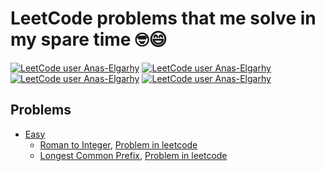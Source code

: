 # LeetCode problems that me solve in my spare time 🤓😄

[![LeetCode user Anas-Elgarhy](https://img.shields.io/badge/dynamic/json?style=for-the-badge&labelColor=black&color=%23ffa116&label=Solved&query=solved&url=https%3A%2F%2Fleetcode-badge.vercel.app%2Fapi%2Fusers%2FAnas-Elgarhy&logo=leetcode&logoColor=yellow)](https://leetcode.com/Anas-Elgarhy/)
[![LeetCode user Anas-Elgarhy](https://img.shields.io/badge/dynamic/json?style=for-the-badge&labelColor=black&color=%23ffa116&label=Ranking&query=ranking&url=https%3A%2F%2Fleetcode-badge.vercel.app%2Fapi%2Fusers%2FAnas-Elgarhy&logo=leetcode&logoColor=yellow)](https://leetcode.com/Anas-Elgarhy/)
[![LeetCode user Anas-Elgarhy](https://img.shields.io/badge/dynamic/json?style=for-the-badge&labelColor=black&color=%23ffa116&label=Solved&query=solvedOverTotal&url=https%3A%2F%2Fleetcode-badge.vercel.app%2Fapi%2Fusers%2FAnas-Elgarhy&logo=leetcode&logoColor=yellow)](https://leetcode.com/Anas-Elgarhy/)
[![LeetCode user Anas-Elgarhy](https://img.shields.io/badge/dynamic/json?style=for-the-badge&labelColor=black&color=%23ffa116&label=Solved&query=solvedPercentage&url=https%3A%2F%2Fleetcode-badge.vercel.app%2Fapi%2Fusers%2FAnas-Elgarhy&logo=leetcode&logoColor=yellow)](https://leetcode.com/Anas-Elgarhy/)

## Problems
- [Easy](./src/main/java/com/anas/leetcode/easy)
   - [Roman to Integer](./src/main/java/com/anas/leetcode/easy/RomanToInteger.java), [Problem in leetcode](https://leetcode.com/problems/roman-to-integer/)
   - [Longest Common Prefix](./src/main/java/com/anas/leetcode/easy/LongestCommonPrefix.java), [Problem in leetcode](https://leetcode.com/problems/longest-common-prefix/)